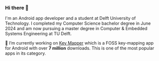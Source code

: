 ### Hi there 👋

I'm an Android app developer and a student at Delft University of Technology. I completed my Computer Science bachelor degree in June 2024 and am now pursuing a master degree in Computer & Embedded Systems Engineering at TU Delft.

🔭 I’m currently working on [Key Mapper](https://github.com/keymapperorg/KeyMapper) which is a FOSS key-mapping app for Android with over **7 million** downloads. This is one of the most popular apps in its category.
